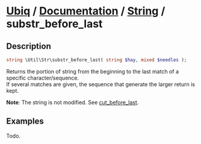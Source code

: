 [Ubiq](https://github.com/Pixel418/Ubiq#ubiq) / [Documentation](../index.md#documentation) / [String](../index.md#string) / substr_before_last
======


Description
-------- 

```php
string \Util\Str\substr_before_last( string $hay, mixed $needles );
```

Returns the portion of string from the beginning to the last match of a specific character/sequence. <br>
If several matches are given, the sequence that generate the larger return is kept.

**Note**: The string is not modified. See [cut_before_last](./cut_before_last.md).



Examples
--------

Todo.